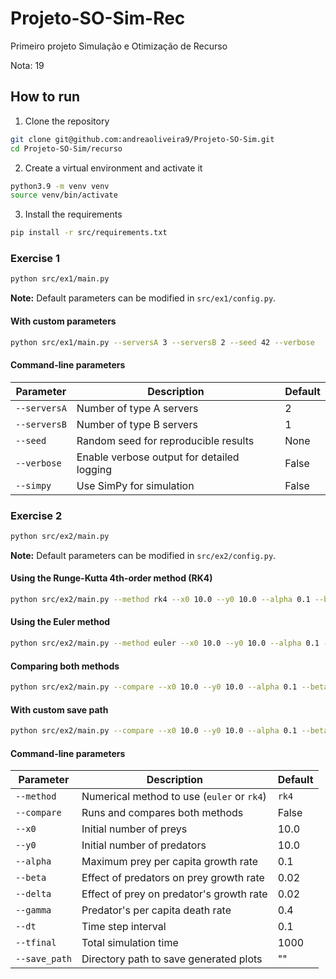 # Projeto-SO-Sim-Rec

Primeiro projeto Simulação e Otimização de Recurso

Nota: 19

## How to run

1. Clone the repository

```bash
git clone git@github.com:andreaoliveira9/Projeto-SO-Sim.git
cd Projeto-SO-Sim/recurso
```

2. Create a virtual environment and activate it

```bash
python3.9 -m venv venv
source venv/bin/activate
```

3. Install the requirements

```bash
pip install -r src/requirements.txt
```

### Exercise 1

```bash
python src/ex1/main.py
```

**Note:** Default parameters can be modified in `src/ex1/config.py`.

#### With custom parameters

```bash
python src/ex1/main.py --serversA 3 --serversB 2 --seed 42 --verbose
```

#### Command-line parameters

| Parameter    | Description                                | Default |
| ------------ | ------------------------------------------ | ------- |
| `--serversA` | Number of type A servers                   | 2       |
| `--serversB` | Number of type B servers                   | 1       |
| `--seed`     | Random seed for reproducible results       | None    |
| `--verbose`  | Enable verbose output for detailed logging | False   |
| `--simpy`    | Use SimPy for simulation                   | False   |

### Exercise 2

```bash
python src/ex2/main.py
```

**Note:** Default parameters can be modified in `src/ex2/config.py`.

#### Using the Runge-Kutta 4th-order method (RK4)

```bash
python src/ex2/main.py --method rk4 --x0 10.0 --y0 10.0 --alpha 0.1 --beta 0.02 --delta 0.02 --gamma 0.4 --dt 0.1 --tfinal 1000
```

#### Using the Euler method

```bash
python src/ex2/main.py --method euler --x0 10.0 --y0 10.0 --alpha 0.1 --beta 0.02 --delta 0.02 --gamma 0.4 --dt 0.1 --tfinal 1000
```

#### Comparing both methods

```bash
python src/ex2/main.py --compare --x0 10.0 --y0 10.0 --alpha 0.1 --beta 0.02 --delta 0.02 --gamma 0.4 --dt 0.1 --tfinal 1000
```

#### With custom save path

```bash
python src/ex2/main.py --compare --x0 10.0 --y0 10.0 --alpha 0.1 --beta 0.02 --delta 0.02 --gamma 0.4 --dt 0.1 --save_path docs/ex2
```

#### Command-line parameters

| Parameter     | Description                                | Default |
| ------------- | ------------------------------------------ | ------- |
| `--method`    | Numerical method to use (`euler` or `rk4`) | `rk4`   |
| `--compare`   | Runs and compares both methods             | False   |
| `--x0`        | Initial number of preys                    | 10.0    |
| `--y0`        | Initial number of predators                | 10.0    |
| `--alpha`     | Maximum prey per capita growth rate        | 0.1     |
| `--beta`      | Effect of predators on prey growth rate    | 0.02    |
| `--delta`     | Effect of prey on predator's growth rate   | 0.02    |
| `--gamma`     | Predator's per capita death rate           | 0.4     |
| `--dt`        | Time step interval                         | 0.1     |
| `--tfinal`    | Total simulation time                      | 1000    |
| `--save_path` | Directory path to save generated plots     | ""      |
